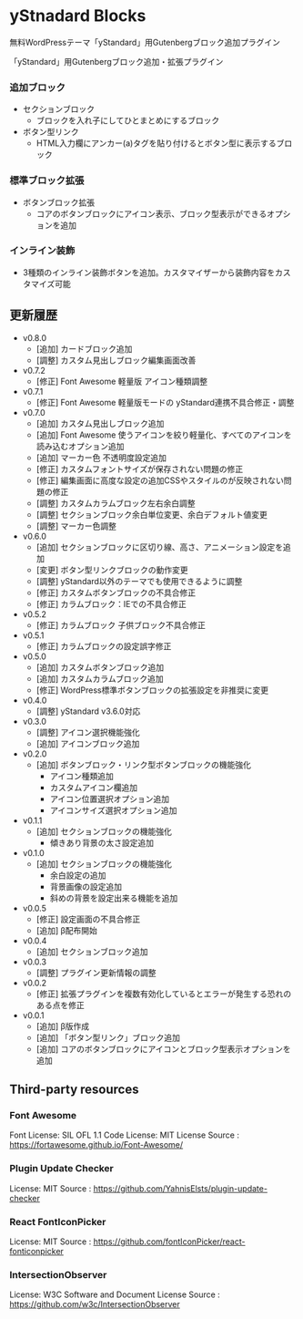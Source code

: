 # yStnadard Blocks

無料WordPressテーマ「yStandard」用Gutenbergブロック追加プラグイン

「yStandard」用Gutenbergブロック追加・拡張プラグイン

### 追加ブロック

* セクションブロック
  * ブロックを入れ子にしてひとまとめにするブロック
* ボタン型リンク
  * HTML入力欄にアンカー(a)タグを貼り付けるとボタン型に表示するブロック


### 標準ブロック拡張

* ボタンブロック拡張
  * コアのボタンブロックにアイコン表示、ブロック型表示ができるオプションを追加

### インライン装飾

* 3種類のインライン装飾ボタンを追加。カスタマイザーから装飾内容をカスタマイズ可能



## 更新履歴
- v0.8.0
  - [追加] カードブロック追加
  - [調整] カスタム見出しブロック編集画面改善
- v0.7.2
  - [修正] Font Awesome 軽量版 アイコン種類調整
- v0.7.1
  - [修正] Font Awesome 軽量版モードの yStandard連携不具合修正・調整
- v0.7.0
  - [追加] カスタム見出しブロック追加
  - [追加] Font Awesome 使うアイコンを絞り軽量化、すべてのアイコンを読み込むオプション追加
  - [追加] マーカー色 不透明度設定追加
  - [修正] カスタムフォントサイズが保存されない問題の修正
  - [修正] 編集画面に高度な設定の追加CSSやスタイルのが反映されない問題の修正
  - [調整] カスタムカラムブロック左右余白調整
  - [調整] セクションブロック余白単位変更、余白デフォルト値変更
  - [調整] マーカー色調整
- v0.6.0
  - [追加] セクションブロックに区切り線、高さ、アニメーション設定を追加
  - [変更] ボタン型リンクブロックの動作変更
  - [調整] yStandard以外のテーマでも使用できるように調整
  - [修正] カスタムボタンブロックの不具合修正
  - [修正] カラムブロック：IEでの不具合修正
- v0.5.2
  - [修正] カラムブロック 子供ブロック不具合修正
- v0.5.1
  - [修正] カラムブロックの設定誤字修正
- v0.5.0
  - [追加] カスタムボタンブロック追加
  - [追加] カスタムカラムブロック追加
  - [修正] WordPress標準ボタンブロックの拡張設定を非推奨に変更
- v0.4.0
  - [調整] yStandard v3.6.0対応
- v0.3.0
  - [調整] アイコン選択機能強化
  - [追加] アイコンブロック追加
- v0.2.0
  - [追加] ボタンブロック・リンク型ボタンブロックの機能強化
    - アイコン種類追加
    - カスタムアイコン欄追加
    - アイコン位置選択オプション追加
    - アイコンサイズ選択オプション追加
- v0.1.1
  - [追加] セクションブロックの機能強化
    - 傾きあり背景の太さ設定追加
- v0.1.0
  - [追加] セクションブロックの機能強化
    - 余白設定の追加
    - 背景画像の設定追加
    - 斜めの背景を設定出来る機能を追加
- v0.0.5
  - [修正] 設定画面の不具合修正
  - [追加] β配布開始
- v0.0.4
  - [追加] セクションブロック追加
- v0.0.3
  - [調整] プラグイン更新情報の調整
- v0.0.2
  - [修正] 拡張プラグインを複数有効化しているとエラーが発生する恐れのある点を修正
- v0.0.1
  - [追加] β版作成
  - [追加] 「ボタン型リンク」ブロック追加
  - [追加] コアのボタンブロックにアイコンとブロック型表示オプションを追加

## Third-party resources

### Font Awesome

Font License: SIL OFL 1.1
Code License: MIT License
Source      : <https://fortawesome.github.io/Font-Awesome/>

### Plugin Update Checker

License: MIT
Source : <https://github.com/YahnisElsts/plugin-update-checker>

### React FontIconPicker

License: MIT
Source : <https://github.com/fontIconPicker/react-fonticonpicker>

### IntersectionObserver

License: W3C Software and Document License
Source : <https://github.com/w3c/IntersectionObserver>
